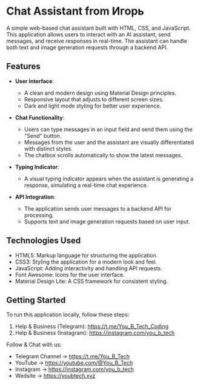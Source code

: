 # Chat Assistant from Игорь

A simple web-based chat assistant built with HTML, CSS, and JavaScript. This application allows users to interact with an AI assistant, send messages, and receive responses in real-time. The assistant can handle both text and image generation requests through a backend API.

## Features
- **User Interface**: 
  - A clean and modern design using Material Design principles.
  - Responsive layout that adjusts to different screen sizes.
  - Dark and light mode styling for better user experience.

- **Chat Functionality**:
  - Users can type messages in an input field and send them using the "Send" button.
  - Messages from the user and the assistant are visually differentiated with distinct styles.
  - The chatbox scrolls automatically to show the latest messages.

- **Typing Indicator**: 
  - A visual typing indicator appears when the assistant is generating a response, simulating a real-time chat experience.

- **API Integration**:
  - The application sends user messages to a backend API for processing.
  - Supports text and image generation requests based on user input.

## Technologies Used

- HTML5: Markup language for structuring the application.
- CSS3: Styling the application for a modern look and feel.
- JavaScript: Adding interactivity and handling API requests.
- Font Awesome: Icons for the user interface.
- Material Design Lite: A CSS framework for consistent styling.

## Getting Started

To run this application locally, follow these steps:

1. Help & Business (Telegram): https://t.me/You_B_Tech_Coding
2. Help & Business (Instagram): https://instagram.com/you_b_tech

Follow & Chat with us:
- Telegram Channel → https://t.me/You_B_Tech
- YouTube → https://youtube.com/@You_B_Tech
- Instagram → https://instagram.com/you_b_tech
- Wedsite → https://youbtech.xyz
